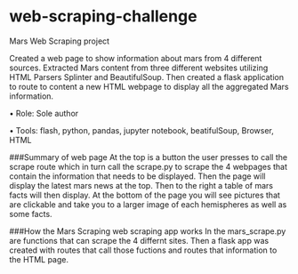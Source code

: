 # web-scraping-challenge

Mars Web Scraping project

Created a web page to show information about mars from 4 different sources. Extracted Mars  content from three different websites utilizing HTML Parsers Splinter and BeautifulSoup. Then created a flask application to route to content a new HTML webpage to display all the aggregated Mars information.  

•	Role: Sole author

•	Tools: flash, python, pandas, jupyter notebook, beatifulSoup, Browser, HTML 

###Summary of web page
At the top is a button the user presses to call the scrape route which in turn call the scrape.py  to scrape the 4 webpages that contain the information that needs to be displayed. Then the page will display the latest mars news at the top. Then to the right a table of mars facts will then display. At the bottom of the page you will see pictures that are clickable and take you to a larger image of each hemispheres as well as some facts. 

###How the Mars Scraping web scraping app works
In the mars_scrape.py are functions that can scrape the 4 differnt sites. Then a flask app was created with routes that call those fuctions and routes that information to the HTML page.
